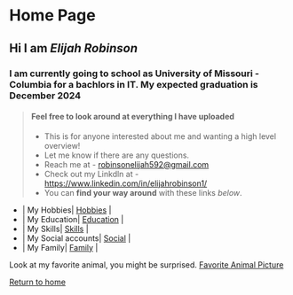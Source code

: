 # **Home Page**

## Hi I am *Elijah Robinson*

### I am currently going to school as University of Missouri - Columbia for a bachlors in IT. My expected graduation is December 2024

> #### Feel free to look around at everything I have uploaded
>
> - This is for anyone interested about me and wanting a high level overview!
> - Let me know if there are any questions.
> - Reach me at - robinsonelijah592@gmail.com
> - Check out my Linkdln at - https://www.linkedin.com/in/elijahrobinson1/
> - You can **find your way around** with these links *below*.

- | My Hobbies| [Hobbies](./Hobbies.md) |
- | My Education| [Education](./Education.md) |
- | My Skills| [Skills](./Skills.md) |
- | My Social accounts| [Social](./Social.md) |
- | My Family| [Family](./Family.md) |

Look at my favorite animal, you might be surprised.
[Favorite Animal Picture](https://www.google.com/url?sa=i&url=https%3A%2F%2Fplantbasednews.org%2Fnews%2Fenvironment%2Fhumans-red-pandas-extinction-new-study%2F&psig=AOvVaw0bNggJdBzr3NVuw_jRUH7H&ust=1666134498911000&source=images&cd=vfe&ved=0CAwQjRxqFwoTCKivqOqw6PoCFQAAAAAdAAAAABAE)

[Return to home](./README.md)
